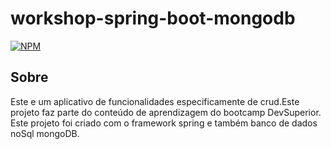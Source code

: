 # workshop-spring-boot-mongodb

[![NPM](https://img.shields.io/npm/l/react)]()

## Sobre 

Este e um aplicativo de funcionalidades especificamente de crud.Este projeto faz parte do conteúdo de aprendizagem do bootcamp DevSuperior.
Este projeto foi criado com o framework spring e também banco de dados noSql mongoDB.



